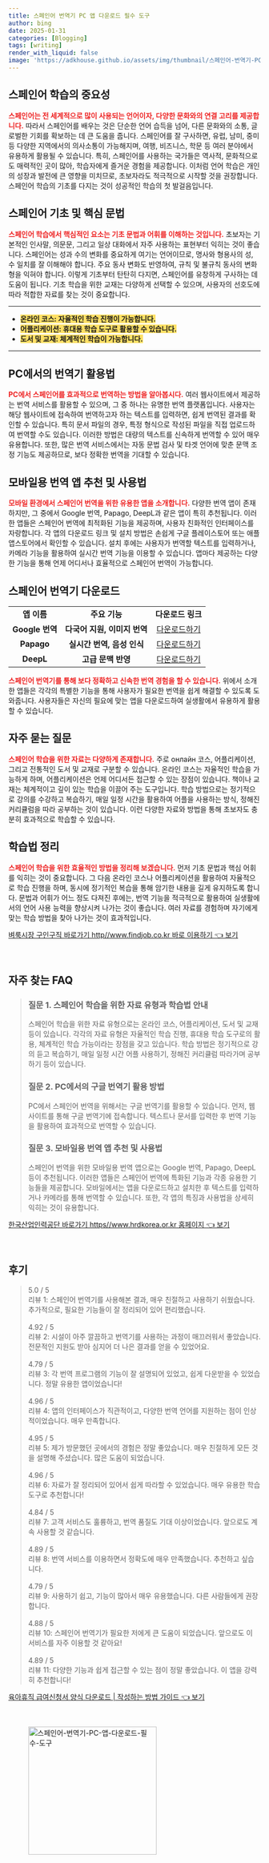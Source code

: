 ```yaml
---
title: 스페인어 번역기 PC 앱 다운로드 필수 도구
author: bing
date: 2025-01-31
categories: [Blogging]
tags: [writing]
render_with_liquid: false
image: 'https://adkhouse.github.io/assets/img/thumbnail/스페인어-번역기-PC-앱-다운로드-필수-도구.webp'
---
```



<h2 id='스페인어_학습의_중요성'>스페인어 학습의 중요성</h2>

<p><b><span style="color: #ee2323;">스페인어는 전 세계적으로 많이 사용되는 언어이자, 다양한 문화와의 연결 고리를 제공합니다.</span></b> 따라서 스페인어를 배우는 것은 단순한 언어 습득을 넘어, 다른 문화와의 소통, 글로벌한 기회를 확보하는 데 큰 도움을 줍니다. 스페인어를 잘 구사하면, 유럽, 남미, 중미 등 다양한 지역에서의 의사소통이 가능해지며, 여행, 비즈니스, 학문 등 여러 분야에서 유용하게 활용될 수 있습니다. 특히, 스페인어를 사용하는 국가들은 역사적, 문화적으로도 매력적인 곳이 많아, 학습자에게 즐거운 경험을 제공합니다. 이처럼 언어 학습은 개인의 성장과 발전에 큰 영향을 미치므로, 초보자라도 적극적으로 시작할 것을 권장합니다. 스페인어 학습의 기초를 다지는 것이 성공적인 학습의 첫 발걸음입니다.</p>

<h2 id='스페인어_기초_및_핵심_문법'>스페인어 기초 및 핵심 문법</h2>

<p><b><span style="color: #ee2323;">스페인어 학습에서 핵심적인 요소는 기초 문법과 어휘를 이해하는 것입니다.</span></b> 초보자는 기본적인 인사말, 의문문, 그리고 일상 대화에서 자주 사용하는 표현부터 익히는 것이 좋습니다. 스페인어는 성과 수의 변화를 중요하게 여기는 언어이므로, 명사와 형용사의 성, 수 일치를 잘 이해해야 합니다. 주요 동사 변화도 반영하여, 규칙 및 불규칙 동사의 변화형을 익혀야 합니다. 이렇게 기초부터 탄탄히 다지면, 스페인어를 유창하게 구사하는 데 도움이 됩니다. 기초 학습을 위한 교재는 다양하게 선택할 수 있으며, 사용자의 선호도에 따라 적합한 자료를 찾는 것이 중요합니다.</p>

<hr />

<ul>
    <li><b><span style="background-color: #ffe066;">온라인 코스: 자율적인 학습 진행이 가능합니다.</span></b></li>
    <li><b><span style="background-color: #ffe066;">어플리케이션: 휴대용 학습 도구로 활용할 수 있습니다.</span></b></li>
    <li><b><span style="background-color: #ffe066;">도서 및 교재: 체계적인 학습이 가능합니다.</span></b></li>
</ul>

<hr />

<h2 id='PC에서의_번역기_활용법'>PC에서의 번역기 활용법</h2>

<p><b><span style="color: #ee2323;">PC에서 스페인어를 효과적으로 번역하는 방법을 알아봅시다.</span></b> 여러 웹사이트에서 제공하는 번역 서비스를 활용할 수 있으며, 그 중 하나는 유명한 번역 플랫폼입니다. 사용자는 해당 웹사이트에 접속하여 번역하고자 하는 텍스트를 입력하면, 쉽게 번역된 결과를 확인할 수 있습니다. 특히 문서 파일의 경우, 특정 형식으로 작성된 파일을 직접 업로드하여 번역할 수도 있습니다. 이러한 방법은 대량의 텍스트를 신속하게 번역할 수 있어 매우 유용합니다. 또한, 많은 번역 서비스에서는 자동 문법 검사 및 타겟 언어에 맞춘 문맥 조정 기능도 제공하므로, 보다 정확한 번역을 기대할 수 있습니다.</p>

<h2 id='모바일용_번역_앱_추천_및_사용법'>모바일용 번역 앱 추천 및 사용법</h2>

<p><b><span style="color: #ee2323;">모바일 환경에서 스페인어 번역을 위한 유용한 앱을 소개합니다.</span></b> 다양한 번역 앱이 존재하지만, 그 중에서 Google 번역, Papago, DeepL과 같은 앱이 특히 추천됩니다. 이러한 앱들은 스페인어 번역에 최적화된 기능을 제공하며, 사용자 친화적인 인터페이스를 자랑합니다. 각 앱의 다운로드 링크 및 설치 방법은 손쉽게 구글 플레이스토어 또는 애플 앱스토어에서 확인할 수 있습니다. 설치 후에는 사용자가 번역할 텍스트를 입력하거나, 카메라 기능을 활용하여 실시간 번역 기능을 이용할 수 있습니다. 앱마다 제공하는 다양한 기능을 통해 언제 어디서나 효율적으로 스페인어 번역이 가능합니다.</p>

<h2 id='스페인어_번역기_다운로드'>스페인어 번역기 다운로드</h2>

<table>
    <tr>
        <td style="text-align: center; height: 17px;"><b>앱 이름</b></td>
        <td style="text-align: center; height: 17px;"><b>주요 기능</b></td>
        <td style="text-align: center; height: 17px;"><b>다운로드 링크</b></td>
    </tr>
    <tr>
        <td style="text-align: center; height: 17px;"><b>Google 번역</b></td>
        <td style="text-align: center; height: 17px;"><b>다국어 지원, 이미지 번역</b></td>
        <td style="text-align: center; height: 17px;"><a href="#"> 다운로드하기 </a></td>
    </tr>
    <tr>
        <td style="text-align: center; height: 17px;"><b>Papago</b></td>
        <td style="text-align: center; height: 17px;"><b>실시간 번역, 음성 인식</b></td>
        <td style="text-align: center; height: 17px;"><a href="#"> 다운로드하기 </a></td>
    </tr>
    <tr>
        <td style="text-align: center; height: 17px;"><b>DeepL</b></td>
        <td style="text-align: center; height: 17px;"><b>고급 문맥 반영</b></td>
        <td style="text-align: center; height: 17px;"><a href="#"> 다운로드하기 </a></td>
    </tr>
</table>

<p><b><span style="color: #ee2323;">스페인어 번역기를 통해 보다 정확하고 신속한 번역 경험을 할 수 있습니다.</span></b> 위에서 소개한 앱들은 각각의 특별한 기능을 통해 사용자가 필요한 번역을 쉽게 해결할 수 있도록 도와줍니다. 사용자들은 자신의 필요에 맞는 앱을 다운로드하여 실생활에서 유용하게 활용할 수 있습니다.</p>

<h2 id='자주_묻는_질문'>자주 묻는 질문</h2>

<p><b><span style="color: #ee2323;">스페인어 학습을 위한 자료는 다양하게 존재합니다.</span></b> 주로 онлайн 코스, 어플리케이션, 그리고 전통적인 도서 및 교재로 구분할 수 있습니다. 온라인 코스는 자율적인 학습을 가능하게 하며, 어플리케이션은 언제 어디서든 접근할 수 있는 장점이 있습니다. 책이나 교재는 체계적이고 깊이 있는 학습을 이끌어 주는 도구입니다. 학습 방법으로는 정기적으로 강의를 수강하고 복습하기, 매일 일정 시간을 활용하여 어플을 사용하는 방식, 정해진 커리큘럼을 따라 공부하는 것이 있습니다. 이런 다양한 자료와 방법을 통해 초보자도 충분히 효과적으로 학습할 수 있습니다.</p>

<h2 id='학습법_정리'>학습법 정리</h2>

<p><b><span style="color: #ee2323;">스페인어 학습을 위한 효율적인 방법을 정리해 보겠습니다.</span></b> 먼저 기초 문법과 핵심 어휘를 익히는 것이 중요합니다. 그 다음 온라인 코스나 어플리케이션을 활용하여 자율적으로 학습 진행을 하며, 동시에 정기적인 복습을 통해 암기한 내용을 길게 유지하도록 합니다. 문법과 어휘가 어느 정도 다져진 후에는, 번역 기능을 적극적으로 활용하여 실생활에서의 언어 사용 능력을 향상시켜 나가는 것이 좋습니다. 여러 자료를 경험하며 자기에게 맞는 학습 방법을 찾아 나가는 것이 효과적입니다.</p>


<p><a class="click-button" title="벼룩시장 구인구직 바로가기 http//www.findjob.co.kr 바로 이용하기" href="https://adkhouse.github.io/posts/%EB%B2%BC%EB%A3%A9%EC%8B%9C%EC%9E%A5-%EA%B5%AC%EC%9D%B8%EA%B5%AC%EC%A7%81-%EB%B0%94%EB%A1%9C%EA%B0%80%EA%B8%B0-httpwww.findjob.co.kr-%EB%B0%94%EB%A1%9C-%EC%9D%B4%EC%9A%A9%ED%95%98%EA%B8%B0/" rel="dofollow">벼룩시장 구인구직 바로가기 http//www.findjob.co.kr 바로 이용하기 👈 보기</a></p><br>
<h2 id='자주_찾는_FAQ'>자주 찾는 FAQ</h2>
<div itemscope="" itemtype="https://schema.org/FAQPage"> 
<blockquote> 
<div itemscope="" itemprop="mainEntity" itemtype="https://schema.org/Question"> 
<h3 itemprop="name">질문 1. 스페인어 학습을 위한 자료 유형과 학습법 안내</h3> 
<div itemscope="" itemprop="acceptedAnswer" itemtype="https://schema.org/Answer"> 
<span itemprop="text"> 
<p>스페인어 학습을 위한 자료 유형으로는 온라인 코스, 어플리케이션, 도서 및 교재 등이 있습니다. 각각의 자료 유형은 자율적인 학습 진행, 휴대용 학습 도구로의 활용, 체계적인 학습 가능이라는 장점을 갖고 있습니다. 학습 방법은 정기적으로 강의 듣고 복습하기, 매일 일정 시간 어플 사용하기, 정해진 커리큘럼 따라가며 공부하기 등이 있습니다.</p> 
</span> 
</div> 
</div> 

<div itemscope="" itemprop="mainEntity" itemtype="https://schema.org/Question"> 
<h3 itemprop="name">질문 2. PC에서의 구글 번역기 활용 방법</h3> 
<div itemscope="" itemprop="acceptedAnswer" itemtype="https://schema.org/Answer"> 
<span itemprop="text"> 
<p>PC에서 스페인어 번역을 위해서는 구글 번역기를 활용할 수 있습니다. 먼저, 웹사이트를 통해 구글 번역기에 접속합니다. 텍스트나 문서를 입력한 후 번역 기능을 활용하여 효과적으로 번역할 수 있습니다.</p> 
</span> 
</div> 
</div> 

<div itemscope="" itemprop="mainEntity" itemtype="https://schema.org/Question"> 
<h3 itemprop="name">질문 3. 모바일용 번역 앱 추천 및 사용법</h3> 
<div itemscope="" itemprop="acceptedAnswer" itemtype="https://schema.org/Answer"> 
<span itemprop="text"> 
<p>스페인어 번역을 위한 모바일용 번역 앱으로는 Google 번역, Papago, DeepL 등이 추천됩니다. 이러한 앱들은 스페인어 번역에 특화된 기능과 각종 유용한 기능들을 제공합니다. 모바일에서는 앱을 다운로드하고 설치한 후 텍스트를 입력하거나 카메라를 통해 번역할 수 있습니다. 또한, 각 앱의 특징과 사용법을 상세히 익히는 것이 유용합니다.</p> 
</span> 
</div> 
</div> 
</blockquote> 
</div>
<p><a class="click-button" title="한국산업인력공단 바로가기 https//www.hrdkorea.or.kr 홈페이지" href="https://adkhouse.github.io/posts/%ED%95%9C%EA%B5%AD%EC%82%B0%EC%97%85%EC%9D%B8%EB%A0%A5%EA%B3%B5%EB%8B%A8-%EB%B0%94%EB%A1%9C%EA%B0%80%EA%B8%B0-httpswww.hrdkorea.or.kr-%ED%99%88%ED%8E%98%EC%9D%B4%EC%A7%80/" rel="dofollow">한국산업인력공단 바로가기 https//www.hrdkorea.or.kr 홈페이지 👈 보기</a></p><br>
<h2 id='후기'>후기</h2>
<div itemscope itemtype="https://schema.org/Product">
  <blockquote>
  <div itemprop="review" itemscope itemtype="https://schema.org/Review">
      <div itemprop="reviewRating" itemscope itemtype="https://schema.org/Rating"> <span itemprop="ratingValue">5.0</span> / <span itemprop="bestRating">5</span> </div>
      <span itemprop="reviewBody">리뷰 1: 스페인어 번역기를 사용해본 결과, 매우 친절하고 사용하기 쉬웠습니다. 추가적으로, 필요한 기능들이 잘 정리되어 있어 편리했습니다.</span>
  </div>
  <br>
  <div itemprop="review" itemscope itemtype="https://schema.org/Review">
      <div itemprop="reviewRating" itemscope itemtype="https://schema.org/Rating"> <span itemprop="ratingValue">4.92</span> / <span itemprop="bestRating">5</span> </div>
      <span itemprop="reviewBody">리뷰 2: 시설이 아주 깔끔하고 번역기를 사용하는 과정이 매끄러워서 좋았습니다. 전문적인 지원도 받아 심지어 더 나은 결과를 얻을 수 있었어요.</span>
  </div>
  <br>
  <div itemprop="review" itemscope itemtype="https://schema.org/Review">
      <div itemprop="reviewRating" itemscope itemtype="https://schema.org/Rating"> <span itemprop="ratingValue">4.79</span> / <span itemprop="bestRating">5</span> </div>
      <span itemprop="reviewBody">리뷰 3: 각 번역 프로그램의 기능이 잘 설명되어 있었고, 쉽게 다운받을 수 있었습니다. 정말 유용한 앱이었습니다!</span>
  </div>
  <br>
  <div itemprop="review" itemscope itemtype="https://schema.org/Review">
      <div itemprop="reviewRating" itemscope itemtype="https://schema.org/Rating"> <span itemprop="ratingValue">4.96</span> / <span itemprop="bestRating">5</span> </div>
      <span itemprop="reviewBody">리뷰 4: 앱의 인터페이스가 직관적이고, 다양한 번역 언어를 지원하는 점이 인상적이었습니다. 매우 만족합니다.</span>
  </div>
  <br>
  <div itemprop="review" itemscope itemtype="https://schema.org/Review">
      <div itemprop="reviewRating" itemscope itemtype="https://schema.org/Rating"> <span itemprop="ratingValue">4.95</span> / <span itemprop="bestRating">5</span> </div>
      <span itemprop="reviewBody">리뷰 5: 제가 방문했던 곳에서의 경험은 정말 좋았습니다. 매우 친절하게 모든 것을 설명해 주셨습니다. 많은 도움이 되었습니다.</span>
  </div>
  <br>
  <div itemprop="review" itemscope itemtype="https://schema.org/Review">
      <div itemprop="reviewRating" itemscope itemtype="https://schema.org/Rating"> <span itemprop="ratingValue">4.96</span> / <span itemprop="bestRating">5</span> </div>
      <span itemprop="reviewBody">리뷰 6: 자료가 잘 정리되어 있어서 쉽게 따라할 수 있었습니다. 매우 유용한 학습 도구로 추천합니다!</span>
  </div>
  <br>
  <div itemprop="review" itemscope itemtype="https://schema.org/Review">
      <div itemprop="reviewRating" itemscope itemtype="https://schema.org/Rating"> <span itemprop="ratingValue">4.84</span> / <span itemprop="bestRating">5</span> </div>
      <span itemprop="reviewBody">리뷰 7: 고객 서비스도 훌륭하고, 번역 품질도 기대 이상이었습니다. 앞으로도 계속 사용할 것 같습니다.</span>
  </div>
  <br>
  <div itemprop="review" itemscope itemtype="https://schema.org/Review">
      <div itemprop="reviewRating" itemscope itemtype="https://schema.org/Rating"> <span itemprop="ratingValue">4.89</span> / <span itemprop="bestRating">5</span> </div>
      <span itemprop="reviewBody">리뷰 8: 번역 서비스를 이용하면서 정확도에 매우 만족했습니다. 추천하고 싶습니다.</span>
  </div>
  <br>
  <div itemprop="review" itemscope itemtype="https://schema.org/Review">
      <div itemprop="reviewRating" itemscope itemtype="https://schema.org/Rating"> <span itemprop="ratingValue">4.79</span> / <span itemprop="bestRating">5</span> </div>
      <span itemprop="reviewBody">리뷰 9: 사용하기 쉽고, 기능이 많아서 매우 유용했습니다. 다른 사람들에게 권장합니다.</span>
  </div>
  <br>
  <div itemprop="review" itemscope itemtype="https://schema.org/Review">
      <div itemprop="reviewRating" itemscope itemtype="https://schema.org/Rating"> <span itemprop="ratingValue">4.88</span> / <span itemprop="bestRating">5</span> </div>
      <span itemprop="reviewBody">리뷰 10: 스페인어 번역기가 필요한 저에게 큰 도움이 되었습니다. 앞으로도 이 서비스를 자주 이용할 것 같아요!</span>
  </div>
  <br>
  <div itemprop="review" itemscope itemtype="https://schema.org/Review">
      <div itemprop="reviewRating" itemscope itemtype="https://schema.org/Rating"> <span itemprop="ratingValue">4.89</span> / <span itemprop="bestRating">5</span> </div>
      <span itemprop="reviewBody">리뷰 11: 다양한 기능과 쉽게 접근할 수 있는 점이 정말 좋았습니다. 이 앱을 강력히 추천합니다!</span>
  </div>
  </blockquote>
</div>
<p><a class="click-button" title="육아휴직 급여신청서 양식 다운로드 | 작성하는 방법 가이드" href="https://adkhouse.github.io/posts/%EC%9C%A1%EC%95%84%ED%9C%B4%EC%A7%81-%EA%B8%89%EC%97%AC%EC%8B%A0%EC%B2%AD%EC%84%9C-%EC%96%91%EC%8B%9D-%EB%8B%A4%EC%9A%B4%EB%A1%9C%EB%93%9C-%EC%9E%91%EC%84%B1%ED%95%98%EB%8A%94-%EB%B0%A9%EB%B2%95-%EA%B0%80%EC%9D%B4%EB%93%9C/" rel="dofollow">육아휴직 급여신청서 양식 다운로드 | 작성하는 방법 가이드 👈 보기</a></p><br>
<figure class="image"><img src="https://adkhouse.github.io/assets/img/thumbnail/스페인어-번역기-PC-앱-다운로드-필수-도구.webp" alt="스페인어-번역기-PC-앱-다운로드-필수-도구" width="256" height="256"></figure>